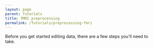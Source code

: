 ```yaml
---
layout: page
parent: Tutorials
title: fMRI preprocessing
permalink: /Tutorials/preprocessing-fmri
---
```


Before you get started editing data, there are a few steps you'll need to take.
